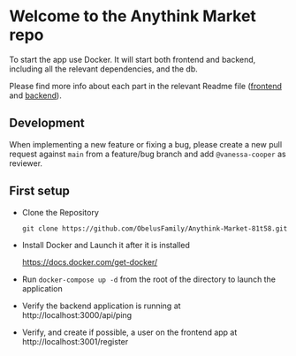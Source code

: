 # Welcome to the Anythink Market repo

To start the app use Docker. It will start both frontend and backend, including all the relevant dependencies, and the db.

Please find more info about each part in the relevant Readme file ([frontend](frontend/readme.md) and [backend](backend/README.md)).

## Development

When implementing a new feature or fixing a bug, please create a new pull request against `main` from a feature/bug branch and add `@vanessa-cooper` as reviewer.

## First setup

- Clone the Repository

    ```git clone https://github.com/ObelusFamily/Anythink-Market-81t58.git```

- Install Docker and Launch it after it is installed

    https://docs.docker.com/get-docker/

- Run ```docker-compose up -d``` from the root of the directory to launch the application

- Verify the backend application is running at http://localhost:3000/api/ping

- Verify, and create if possible, a user on the frontend app at http://localhost:3001/register